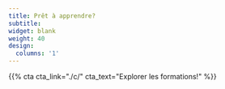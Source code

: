```yaml
---
title: Prêt à apprendre?
subtitle:
widget: blank
weight: 40
design:
  columns: '1'
---
```


{{% cta cta_link="./c/" cta_text="Explorer les formations!" %}}
